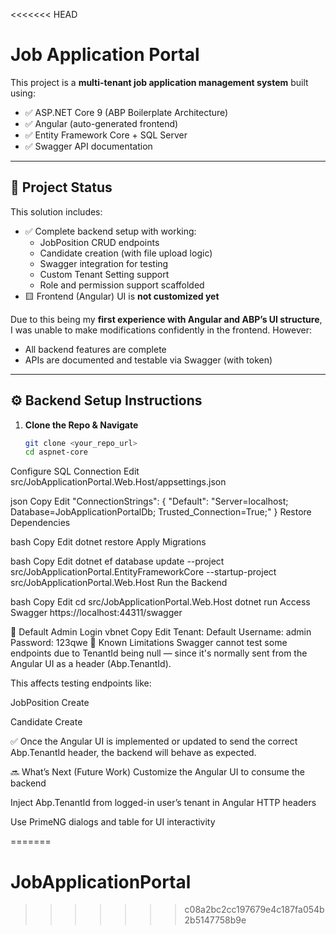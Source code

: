 <<<<<<< HEAD
# Job Application Portal

This project is a **multi-tenant job application management system** built using:

- ✅ ASP.NET Core 9 (ABP Boilerplate Architecture)
- ✅ Angular (auto-generated frontend)
- ✅ Entity Framework Core + SQL Server
- ✅ Swagger API documentation

---

## 🔧 Project Status

This solution includes:

- ✅ Complete backend setup with working:
  - JobPosition CRUD endpoints
  - Candidate creation (with file upload logic)
  - Swagger integration for testing
  - Custom Tenant Setting support
  - Role and permission support scaffolded
- 🟨 Frontend (Angular) UI is **not customized yet**

Due to this being my **first experience with Angular and ABP’s UI structure**, I was unable to make modifications confidently in the frontend. However:

- All backend features are complete
- APIs are documented and testable via Swagger (with token)

---

## ⚙️ Backend Setup Instructions

1. **Clone the Repo & Navigate**
   ```bash
   git clone <your_repo_url>
   cd aspnet-core
Configure SQL Connection
Edit src/JobApplicationPortal.Web.Host/appsettings.json

json
Copy
Edit
"ConnectionStrings": {
  "Default": "Server=localhost; Database=JobApplicationPortalDb; Trusted_Connection=True;"
}
Restore Dependencies

bash
Copy
Edit
dotnet restore
Apply Migrations

bash
Copy
Edit
dotnet ef database update --project src/JobApplicationPortal.EntityFrameworkCore --startup-project src/JobApplicationPortal.Web.Host
Run the Backend

bash
Copy
Edit
cd src/JobApplicationPortal.Web.Host
dotnet run
Access Swagger
https://localhost:44311/swagger

🔐 Default Admin Login
vbnet
Copy
Edit
Tenant: Default
Username: admin
Password: 123qwe
🚫 Known Limitations
Swagger cannot test some endpoints due to TenantId being null — since it's normally sent from the Angular UI as a header (Abp.TenantId).

This affects testing endpoints like:

JobPosition Create

Candidate Create

✅ Once the Angular UI is implemented or updated to send the correct Abp.TenantId header, the backend will behave as expected.

🔜 What’s Next (Future Work)
Customize the Angular UI to consume the backend

Inject Abp.TenantId from logged-in user’s tenant in Angular HTTP headers

Use PrimeNG dialogs and table for UI interactivity

=======
# JobApplicationPortal
>>>>>>> c08a2bc2cc197679e4c187fa054b2b5147758b9e
